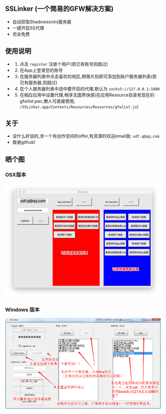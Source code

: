 ## SSLinker (一个简易的GFW解决方案)

* 自动获取Shadowsocks服务器
* 一键开启SS代理
* 完全免费


## 使用说明
* 1. 点击 `register` 注册个用户(若已有账号则跳过)
* 2. 在App上登录您的账号
* 3. 在服务器列表中点击喜欢的地区,稍等片刻即可添加到账户服务器列表(若已有服务器,则跳过)
* 4. 在个人服务器列表中选中要开启的代理,默认为 `socks5://127.0.0.1:1080`
* 5. 在相应应用中设置代理,畅享无国界快感(在应用Resource目录有现在的gfwlist.pac,懒人可直接使用, `/SSLinker.app/Contents/Resources/Resources/gfwlist.js`)

## 关于
* 没什么好说的,求一个有创作空间的offer,有资源的欢迎email我: `udf.q@qq.com`
* 致谢github!

## 晒个图

### OSX版本
![](AppSnap.png)

### Windows 版本
![](SSLinkForWindows/使用说明.png)